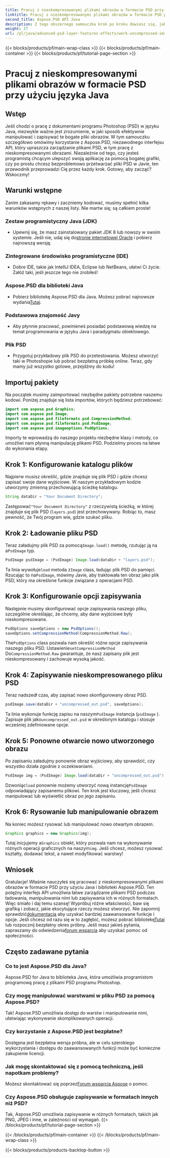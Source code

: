 ```yaml
---
title: Pracuj z nieskompresowanymi plikami obrazów w formacie PSD przy użyciu języka Java
linktitle: Pracuj z nieskompresowanymi plikami obrazów w formacie PSD przy użyciu języka Java
second_title: Aspose.PSD API Java
description: Z tego obszernego samouczka krok po kroku dowiesz się, jak pracować z nieskompresowanymi plikami obrazów w formacie PSD przy użyciu języka Java i biblioteki Aspose.PSD.
weight: 27
url: /pl/java/advanced-psd-layer-features-effects/work-uncompressed-image-files-psd/
---
```


{{< blocks/products/pf/main-wrap-class >}}
{{< blocks/products/pf/main-container >}}
{{< blocks/products/pf/tutorial-page-section >}}

# Pracuj z nieskompresowanymi plikami obrazów w formacie PSD przy użyciu języka Java

## Wstęp
Jeśli chodzi o pracę z dokumentami programu Photoshop (PSD) w języku Java, niezwykle ważne jest zrozumienie, w jaki sposób efektywnie manipulować i zapisywać te bogate pliki obrazów. W tym samouczku szczegółowo omówimy korzystanie z Aspose.PSD, niezawodnego interfejsu API, który upraszcza zarządzanie plikami PSD, w tym pracę z nieskompresowanymi obrazami. Niezależnie od tego, czy jesteś programistą chcącym ulepszyć swoją aplikację za pomocą bogatej grafiki, czy po prostu chcesz bezproblemowo przetwarzać pliki PSD w Javie, ten przewodnik przeprowadzi Cię przez każdy krok. Gotowy, aby zacząć? Wskoczmy!
## Warunki wstępne
Zanim zakasamy rękawy i zaczniemy kodować, musimy spełnić kilka warunków wstępnych z naszej listy. Nie martw się; są całkiem proste!
### Zestaw programistyczny Java (JDK)
- Upewnij się, że masz zainstalowany pakiet JDK 8 lub nowszy w swoim systemie. Jeśli nie, udaj się do[stronie internetowej Oracle](https://www.oracle.com/java/technologies/javase-jdk11-downloads.html) i pobierz najnowszą wersję.
### Zintegrowane środowisko programistyczne (IDE)
- Dobre IDE, takie jak IntelliJ IDEA, Eclipse lub NetBeans, ułatwi Ci życie. Załóż taki, jeśli jeszcze tego nie zrobiłeś!
### Aspose.PSD dla biblioteki Java
-  Pobierz bibliotekę Aspose.PSD dla Java. Możesz pobrać najnowsze wydania[Tutaj](https://releases.aspose.com/psd/java/). 
### Podstawowa znajomość Javy 
- Aby płynnie pracować, powinieneś posiadać podstawową wiedzę na temat programowania w języku Java i paradygmatu obiektowego.
### Plik PSD
- Przygotuj przykładowy plik PSD do przetestowania. Możesz utworzyć taki w Photoshopie lub pobrać bezpłatną próbkę online. 
Teraz, gdy mamy już wszystko gotowe, przejdźmy do kodu!
## Importuj pakiety
Na początek musimy zaimportować niezbędne pakiety potrzebne naszemu kodowi. Poniżej znajduje się lista importów, których będziesz potrzebować:
```java
import com.aspose.psd.Graphics;
import com.aspose.psd.Image;
import com.aspose.psd.fileformats.psd.CompressionMethod;
import com.aspose.psd.fileformats.psd.PsdImage;
import com.aspose.psd.imageoptions.PsdOptions;
```
Importy te wprowadzą do naszego projektu niezbędne klasy i metody, co umożliwi nam płynną manipulację plikami PSD. 
Podzielmy proces na łatwe do wykonania etapy. 
## Krok 1: Konfigurowanie katalogu plików
Najpierw musisz określić, gdzie znajduje się plik PSD i gdzie chcesz zapisać swoje dane wyjściowe. W naszym przykładowym kodzie utworzymy zmienną przechowującą ścieżkę katalogu.
```java
String dataDir = "Your Document Directory";
```
 Zastępować`"Your Document Directory"` z rzeczywistą ścieżką, w której znajduje się plik PSD (`layers.psd`) jest przechowywany. Robiąc to, masz pewność, że Twój program wie, gdzie szukać pliku.
## Krok 2: Ładowanie pliku PSD
 Teraz załadujmy plik PSD za pomocą`Image.load()` metodę, rzutując ją na a`PsdImage` typ.
```java
PsdImage psdImage = (PsdImage) Image.load(dataDir + "layers.psd");
```
 Ta linia wywołuje`load` metoda z`Image` class, ładując plik PSD do pamięci. Rzucając to na`PsdImage`, mówimy Javie, aby traktowała ten obraz jako plik PSD, który ma określone funkcje związane z operacjami PSD.
## Krok 3: Konfigurowanie opcji zapisywania
Następnie musimy skonfigurować opcje zapisywania naszego pliku, szczególnie określając, że chcemy, aby dane wyjściowe były nieskompresowane.
```java
PsdOptions saveOptions = new PsdOptions();
saveOptions.setCompressionMethod(CompressionMethod.Raw);
```
 The`PsdOptions` class pozwala nam określić różne opcje zapisywania naszego pliku PSD. Ustawienie`setCompressionMethod` Do`CompressionMethod.Raw` gwarantuje, że nasz zapisany plik jest nieskompresowany i zachowuje wysoką jakość.
## Krok 4: Zapisywanie nieskompresowanego pliku PSD
Teraz nadszedł czas, aby zapisać nowo skonfigurowany obraz PSD.
```java
psdImage.save(dataDir + "uncompressed_out.psd", saveOptions);
```
 Ta linia wykonuje funkcję zapisu na naszym`PsdImage` instancja (`psdImage` ). Zapisuje plik jako`uncompressed_out.psd` w określonym katalogu i stosuje wcześniej zdefiniowane opcje.
## Krok 5: Ponowne otwarcie nowo utworzonego obrazu
Po zapisaniu załadujmy ponownie obraz wyjściowy, aby sprawdzić, czy wszystko działa zgodnie z oczekiwaniami.
```java
PsdImage img = (PsdImage) Image.load(dataDir + "uncompressed_out.psd");
```
 Dzwoniąc`load` ponownie możemy utworzyć nową instancję`PsdImage` odpowiadający zapisanemu plikowi. Ten krok jest kluczowy, jeśli chcesz manipulować lub wyświetlić obraz po jego zapisaniu.
## Krok 6: Rysowanie lub manipulowanie obrazem
Na koniec możesz rysować lub manipulować nowo otwartym obrazem.
```java
Graphics graphics = new Graphics(img);
```
 Tutaj inicjujemy a`Graphics` obiekt, który pozwala nam na wykonywanie różnych operacji graficznych na naszym`img`. Jeśli chcesz, możesz rysować kształty, dodawać tekst, a nawet modyfikować warstwy!
## Wniosek
Gratulacje! Właśnie nauczyłeś się pracować z nieskompresowanymi plikami obrazów w formacie PSD przy użyciu Java i biblioteki Aspose.PSD. Ten potężny interfejs API umożliwia łatwe zarządzanie plikami PSD podczas ładowania, manipulowania nimi lub zapisywania ich w różnych formatach. Więc śmiało i daj temu szansę! Wypróbuj różne właściwości, baw się grafiką i zobacz, jakie ekscytujące rzeczy możesz stworzyć.
 Nie zapomnij sprawdzić[dokumentacja](https://reference.aspose.com/psd/java/) aby uzyskać bardziej zaawansowane funkcje i opcje. Jeśli chcesz od razu się w to zagłębić, możesz pobrać bibliotekę[Tutaj](https://releases.aspose.com/psd/java/) lub rozpocznij bezpłatny okres próbny. Jeśli masz jakieś pytania, zapraszamy do odwiedzenia[forum wsparcia](https://forum.aspose.com/c/psd/34) aby uzyskać pomoc od społeczności.
## Często zadawane pytania
### Co to jest Aspose.PSD dla Java?
Aspose.PSD for Java to biblioteka Java, która umożliwia programistom programową pracę z plikami PSD programu Photoshop.
### Czy mogę manipulować warstwami w pliku PSD za pomocą Aspose.PSD?
Tak! Aspose.PSD umożliwia dostęp do warstw i manipulowanie nimi, ułatwiając wykonywanie skomplikowanych operacji.
### Czy korzystanie z Aspose.PSD jest bezpłatne?
Dostępna jest bezpłatna wersja próbna, ale w celu szerokiego wykorzystania i dostępu do zaawansowanych funkcji może być konieczne zakupienie licencji.
### Jak mogę skontaktować się z pomocą techniczną, jeśli napotkam problemy?
 Możesz skontaktować się poprzez[Forum wsparcia Aspose](https://forum.aspose.com/c/psd/34) o pomoc.
### Czy Aspose.PSD obsługuje zapisywanie w formatach innych niż PSD?
Tak, Aspose.PSD umożliwia zapisywanie w różnych formatach, takich jak PNG, JPEG i inne, w zależności od wymagań.
{{< /blocks/products/pf/tutorial-page-section >}}

{{< /blocks/products/pf/main-container >}}
{{< /blocks/products/pf/main-wrap-class >}}

{{< blocks/products/products-backtop-button >}}
